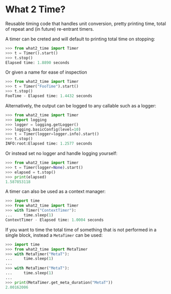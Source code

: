 # What 2 Time?

Reusable timing code that handles unit conversion,
pretty printing time, total of repeat and
(in future) re-entrant timers.

A timer can be creted and will default to printing
total time on stopping:
```python
>>> from what2_time import Timer
>>> t = Timer().start()
>>> t.stop()
Elapsed time: 1.8890 seconds
```

Or given a name for ease of inspection
```python
>>> from what2_time import Timer
>>> t = Timer("FooTime").start()
>>> t.stop()
FooTime - Elapsed time: 1.4432 seconds
```

Alternatively, the output can be logged to
any callable such as a logger:
```python
>>> from what2_time import Timer
>>> import logging
>>> logger = logging.getLogger()
>>> logging.basicConfig(level=10)
>>> t = Timer(logger=logger.info).start()
>>> t.stop()
INFO:root:Elapsed time: 1.2577 seconds
```

Or instead set no logger and handle logging yourself:
```python
>>> from what2_time import Timer
>>> t = Timer(logger=None).start()
>>> elapsed = t.stop()
>>> print(elapsed)
1.587853118
```

A timer can also be used as a context manager:
```python
>>> import time
>>> from what2_time import Timer
>>> with Timer("ContextTimer"):
...     time.sleep(1)
ContextTimer - Elapsed time: 1.0004 seconds
```

If you want to time the total time of something
that is not performed in a single block, instead
a `MetaTimer` can be used:
```python
>>> import time
>>> from what2_time import MetaTimer
>>> with MetaTimer("MetaT"):
...     time.sleep(1)
...
>>> with MetaTimer("MetaT"):
...     time.sleep(1)
...
>>> print(MetaTimer.get_meta_duration("MetaT"))
2.00162006
```
